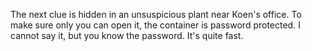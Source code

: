 The next clue is hidden in an unsuspicious plant near Koen's office. To make sure only you can open it, the 
container is password protected. I cannot say it, but you know the password. It's quite fast.

